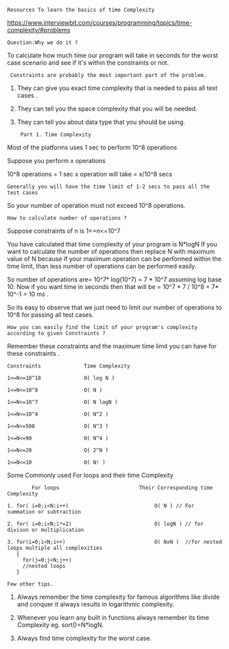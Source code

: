
    Resources To learn the basics of time Complexity 
https://www.interviewbit.com/courses/programming/topics/time-complexity/#problems

    Question:Why we do it ?

To calculate how much time our program will take in seconds for the worst case  scenario and see if it's within the constraints or not.
         
     Constraints are probably the most important part of the problem.

1. They can give you exact time complexity that is needed to pass all test cases .
2. They can tell you the space complexity that you will be needed.
3. They can tell you about data type that you should be using.

        Part 1. Time Complexity 

Most of the platforms uses 1 sec to perform 10^8 operations 

Suppose you perform x operations

10^8 operations = 1 sec
x operation will take = x/10^8 secs

    Generally you will have the time limit of 1-2 secs to pass all the test cases 

So your number of operation must not exceed 10^8 operations.

    How to calculate number of operations ?

Suppose constraints of n is 1<=n<=10^7 

You have calculated that time complexity of your program is N*logN
If you want to calculate the number of operations then replace N with maximum value of N because if your maximum operation can be performed within the time limit, than less number
of operations can be performed easily.

So number of operations are= 10^7* log(10^7) = 7 * 10^7 assuming log base 10.
Now if you want time in seconds then that will be = 10^7 * 7 / 10^8 = 7* 10^-1 = 10 ms .

So its easy to observe that we just need to limit our number of operations to 10^8 for passing all test cases.

    How you can easily find the limit of your program's complexity according to given Constraints ?

Remember these constraints and the maximum time limit you can have for these constraints .

    Constraints              Time Complexity

    1<=N<=10^18              O( log N )

    1<=N<=10^8               O( N )
 
    1<=N<=10^7               O( N logN )

    1<=N<=10^4               O( N^2 )

    1<=N<=500                O( N^3 )

    1<=N<=90                 O( N^4 )

    1<=N<=20                 O( 2^N )

    1<=N<=10                 O( N! )


Some Commonly used For loops and their time Complexity

            For loops                          Their Corresponding time Complexity

    1. for( i=0;i<N:i++)                            O( N ) // For summation or subtraction

    2. for( i=0;i<N;i*=2)                           O( logN ) // for divison or multiplication  

    3. for(i=0;i<N;i++)                             O( NxN )  //for nested loops multiple all complexities
       {
         for(j=0;j<N;j++)
         //nested loops
       }

    Few other tips.

1. Always remember the time complexity for famous algorithms like divide and conquer it always results in logarithmic complexity.

2. Whenever you learn any built in functions always remember its time Complexity eg. sort()=N*logN.

3. Always find time complexity for the worst case.
